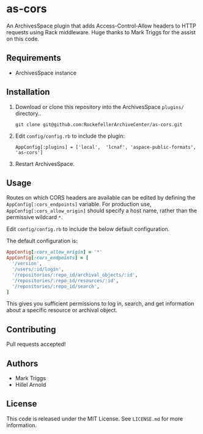 # as-cors

An ArchivesSpace plugin that adds Access-Control-Allow headers to HTTP requests using Rack middleware. Huge thanks to Mark Triggs for the assist on this code.

## Requirements

*   ArchivesSpace instance

## Installation

1.  Download or clone this repository into the ArchivesSpace `plugins/` directory..

        git clone git@github.com:RockefellerArchiveCenter/as-cors.git

2.  Edit `config/config.rb` to include the plugin:

        AppConfig[:plugins] = ['local',  'lcnaf', 'aspace-public-formats', 'as-cors']

3.  Restart ArchivesSpace.

## Usage

Routes on which CORS headers are available can be edited by defining the `AppConfig[:cors_endpoints]` variable.
For production use, `AppConfig[:cors_allow_origin]` should specify a host name, rather than the permissive wildcard `*`.

Edit `config/config.rb` to include the below default configuration.

The default configuration is:

```ruby
AppConfig[:cors_allow_origin] = '*'
AppConfig[:cors_endpoints] = [
  '/version',
  '/users/:id/login',
  '/repositories/:repo_id/archival_objects/:id',
  '/repositories/:repo_id/resources/:id',
  '/repositories/:repo_id/search',
]
```

This gives you sufficient permissions to log in, search, and get information about
a specific resource or archival object.

## Contributing

Pull requests accepted!

## Authors

*   Mark Triggs
*   Hillel Arnold

## License

This code is released under the MIT License. See `LICENSE.md` for more information.

